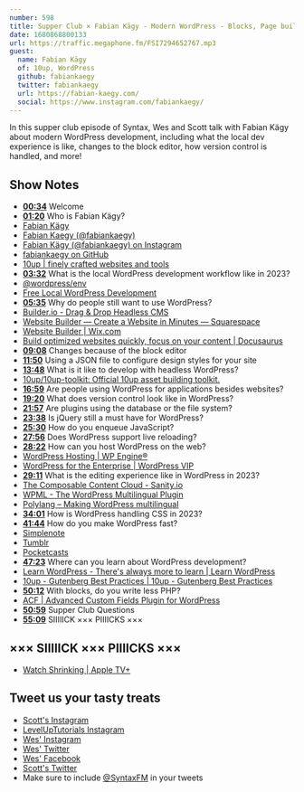 ```yaml
---
number: 598
title: Supper Club × Fabian Kägy - Modern WordPress - Blocks, Page builders, Headless, Custom Fields
date: 1680868800133
url: https://traffic.megaphone.fm/FSI7294652767.mp3
guest:
  name: Fabian Kägy
  of: 10up, WordPress
  github: fabiankaegy
  twitter: fabiankaegy
  url: https://fabian-kaegy.com/
  social: https://www.instagram.com/fabiankaegy/
---
```


In this supper club episode of Syntax, Wes and Scott talk with Fabian Kägy about modern WordPress development, including what the local dev experience is like, changes to the block editor, how version control is handled, and more!

## Show Notes

- **[00:34](#t=00:34)** Welcome
- **[01:20](#t=01:20)** Who is Fabian Kägy?
- [Fabian Kägy](https://fabian-kaegy.com/)
- [Fabian Kaegy (@fabiankaegy)](https://twitter.com/fabiankaegy)
- [Fabian Kägy (@fabiankaegy) on Instagram](https://www.instagram.com/fabiankaegy/)
- [fabiankaegy on GitHub](https://github.com/fabiankaegy)
- [10up | finely crafted websites and tools](https://10up.com/)
- **[03:32](#t=03:32)** What is the local WordPress development workflow like in 2023?
- [@wordpress/env](https://developer.wordpress.org/block-editor/reference-guides/packages/packages-env/)
- [Free Local WordPress Development](https://wpengine.com/local/)
- **[05:35](#t=05:35)** Why do people still want to use WordPress?
- [Builder.io - Drag & Drop Headless CMS](https://www.builder.io/)
- [Website Builder — Create a Website in Minutes — Squarespace](https://www.squarespace.com/)
- [Website Builder | Wix.com](https://www.wix.com/)
- [Build optimized websites quickly, focus on your content | Docusaurus](https://docusaurus.io/)
- **[09:08](#t=09:08)** Changes because of the block editor
- **[11:50](#t=11:50)** Using a JSON file to configure design styles for your site
- **[13:48](#t=13:48)** What is it like to develop with headless WordPress?
- [10up/10up-toolkit: Official 10up asset building toolkit.](https://github.com/10up/10up-toolkit)
- **[16:59](#t=16:59)** Are people using WordPress for applications besides websites?
- **[19:20](#t=19:20)** What does version control look like in WordPress?
- **[21:57](#t=21:57)** Are plugins using the database or the file system?
- **[23:38](#t=23:38)** Is jQuery still a must have for WordPress?
- **[25:30](#t=25:30)** How do you enqueue JavaScript?
- **[27:56](#t=27:56)** Does WordPress support live reloading?
- **[28:22](#t=28:22)** How can you host WordPress on the web?
- [WordPress Hosting | WP Engine®](https://wpengine.com/)
- [WordPress for the Enterprise | WordPress VIP](https://wpvip.com/)
- **[29:11](#t=29:11)** What is the editing experience like in WordPress in 2023?
- [The Composable Content Cloud - Sanity.io](https://www.sanity.io/)
- [WPML - The WordPress Multilingual Plugin](https://wpml.org/)
- [Polylang – Making WordPress multilingual](https://polylang.pro/)
- **[34:01](#t=34:01)** How is WordPress handling CSS in 2023?
- **[41:44](#t=41:44)** How do you make WordPress fast?
- [Simplenote](https://simplenote.com/)
- [Tumblr](https://www.tumblr.com/)
- [Pocketcasts](https://pocketcasts.com/)
- **[47:23](#t=47:23)** Where can you learn about WordPress development?
- [Learn WordPress - There's always more to learn | Learn WordPress](https://learn.wordpress.org/)
- [10up - Gutenberg Best Practices | 10up - Gutenberg Best Practices](https://gutenberg.10up.com/)
- **[50:12](#t=50:12)** With blocks, do you write less PHP?
- [ACF | Advanced Custom Fields Plugin for WordPress](https://www.advancedcustomfields.com/)
- **[50:59](#t=50:59)** Supper Club Questions
- **[55:09](#t=55:09)** SIIIIICK ××× PIIIICKS ×××

## ××× SIIIIICK ××× PIIIICKS ×××

- [Watch Shrinking | Apple TV+](https://tv.apple.com/us/show/shrinking/umc.cmc.apzybj6eqf6pzccd97kev7bs)

## Tweet us your tasty treats

- [Scott's Instagram](https://www.instagram.com/stolinski/)
- [LevelUpTutorials Instagram](https://www.instagram.com/LevelUpTutorials/)
- [Wes' Instagram](https://www.instagram.com/wesbos/)
- [Wes' Twitter](https://twitter.com/wesbos)
- [Wes' Facebook](https://www.facebook.com/wesbos.developer)
- [Scott's Twitter](https://twitter.com/stolinski)
- Make sure to include [@SyntaxFM](https://twitter.com/SyntaxFM) in your tweets

